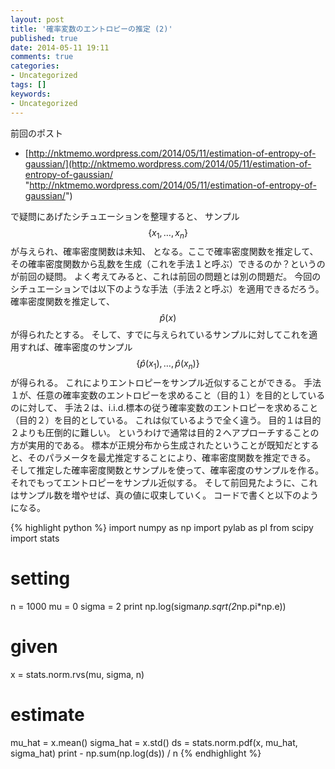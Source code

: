 ```yaml
---
layout: post
title: '確率変数のエントロピーの推定 (2)'
published: true
date: 2014-05-11 19:11
comments: true
categories:
- Uncategorized
tags: []
keywords:
- Uncategorized
---
```

前回のポスト

- [http://nktmemo.wordpress.com/2014/05/11/estimation-of-entropy-of-gaussian/](http://nktmemo.wordpress.com/2014/05/11/estimation-of-entropy-of-gaussian/ "http://nktmemo.wordpress.com/2014/05/11/estimation-of-entropy-of-gaussian/")

で疑問にあげたシチュエーションを整理すると、   サンプル$$ \{x_1, \ldots, x_n\}$$が与えられ、確率密度関数は未知、   となる。ここで確率密度関数を推定して、その確率密度関数から乱数を生成（これを手法１と呼ぶ）できるのか？というのが前回の疑問。 よく考えてみると、これは前回の問題とは別の問題だ。   今回のシチュエーションでは以下のような手法（手法２と呼ぶ）を適用できるだろう。 確率密度関数を推定して、$$ \hat{p}(x)$$が得られたとする。 そして、すでに与えられているサンプルに対してこれを適用すれば、確率密度のサンプル$$ \{\hat{p}(x_1), \ldots, \hat{p}(x_n)\}$$が得られる。 これによりエントロピーをサンプル近似することができる。   手法１が、任意の確率変数のエントロピーを求めること（目的１）を目的としているのに対して、 手法２は、i.i.d.標本の従う確率変数のエントロピーを求めること（目的２）を目的としている。 これは似ているようで全く違う。 目的１は目的２よりも圧倒的に難しい。 というわけで通常は目的２へアプローチすることの方が実用的である。   標本が正規分布から生成されたということが既知だとすると、そのパラメータを最尤推定することにより、確率密度関数を推定できる。 そして推定した確率密度関数とサンプルを使って、確率密度のサンプルを作る。 それでもってエントロピーをサンプル近似する。 そして前回見たように、これはサンプル数を増やせば、真の値に収束していく。   コードで書くと以下のようになる。    

{% highlight python %}
import numpy as np
import pylab as pl
from scipy import stats

# setting
n = 1000
mu = 0
sigma = 2
print np.log(sigma*np.sqrt(2*np.pi*np.e))

# given
x = stats.norm.rvs(mu, sigma, n)

# estimate
mu_hat = x.mean()
sigma_hat = x.std()
ds = stats.norm.pdf(x, mu_hat, sigma_hat)
print - np.sum(np.log(ds)) / n
{% endhighlight %}
